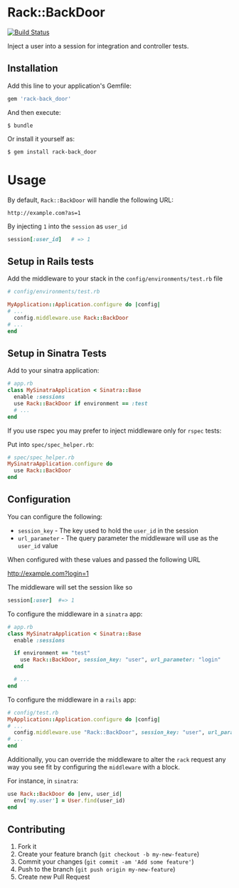 # Rack::BackDoor

[![Build
Status](https://travis-ci.org/seanpdoyle/rack-back_door.svg)](https://travis-ci.org/seanpdoyle/rack-back_door)

Inject a user into a session for integration and controller tests.

## Installation

Add this line to your application's Gemfile:

```ruby
gem 'rack-back_door'
```

And then execute:

```console
$ bundle
```

Or install it yourself as:

```console
$ gem install rack-back_door
```

# Usage

By default, `Rack::BackDoor` will handle the following URL:

```
http://example.com?as=1
```

By injecting `1` into the `session` as `user_id`

```ruby
session[:user_id]   # => 1
```

## Setup in Rails tests

Add the middleware to your stack in the `config/environments/test.rb` file

```ruby
# config/environments/test.rb

MyApplication::Application.configure do |config|
# ...
  config.middleware.use Rack::BackDoor
# ...
end
```

## Setup in Sinatra Tests

Add to your sinatra application:

```ruby
# app.rb
class MySinatraApplication < Sinatra::Base
  enable :sessions
  use Rack::BackDoor if environment == :test
  # ...
end
```

If you use rspec you may prefer to inject middleware only for `rspec` tests:

Put into `spec/spec_helper.rb`:

```ruby
# spec/spec_helper.rb
MySinatraApplication.configure do
  use Rack::BackDoor
end
```

## Configuration

You can configure the following:

* `session_key` - The key used to hold the `user_id` in the session
* `url_parameter` - The query parameter the middleware will use as the `user_id` value

When configured with these values and passed the following URL

   http://example.com?login=1

The middleware will set the session like so

```ruby
session[:user]  #=> 1
```

To configure the middleware in a `sinatra` app:

```ruby
# app.rb
class MySinatraApplication < Sinatra::Base
  enable :sessions

  if environment == "test"
    use Rack::BackDoor, session_key: "user", url_parameter: "login"
  end

  # ...
end
```

To configure the middleware in a `rails` app:

```ruby
# config/test.rb
MyApplication::Application.configure do |config|
# ...
  config.middleware.use "Rack::BackDoor", session_key: "user", url_parameter: "login"
# ...
end
```

Additionally, you can override the middleware to alter the `rack` request any
way you see fit by configuring the `middleware` with a block.

For instance, in `sinatra`:

```ruby
use Rack::BackDoor do |env, user_id|
  env['my.user'] = User.find(user_id)
end
```

## Contributing

1. Fork it
2. Create your feature branch (`git checkout -b my-new-feature`)
3. Commit your changes (`git commit -am 'Add some feature'`)
4. Push to the branch (`git push origin my-new-feature`)
5. Create new Pull Request
